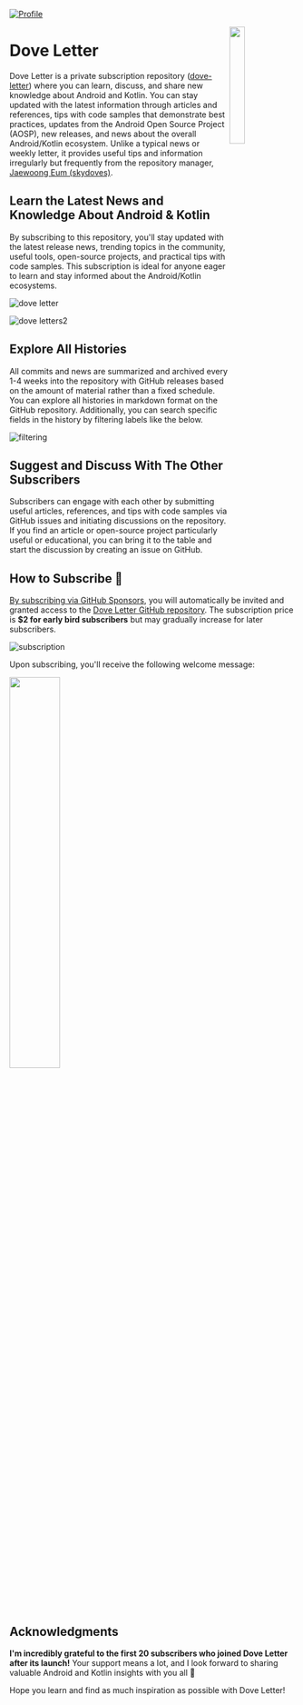 
<a href="https://github.com/sponsors/skydoves"><img alt="Profile" src="https://skydoves.github.io/badges/dove_letter.svg"/></a>

<img src="https://github.com/user-attachments/assets/1636f286-044a-461d-913e-77010704e7e3" width ="23%" align="right" />

# Dove Letter

Dove Letter is a private subscription repository ([dove-letter](https://github.com/doveletter/dove-letter)) where you can learn, discuss, and share new knowledge about Android and Kotlin. You can stay updated with the latest information through articles and references, tips with code samples that demonstrate best practices, updates from the Android Open Source Project (AOSP), new releases, and news about the overall Android/Kotlin ecosystem. Unlike a typical news or weekly letter, it provides useful tips and information irregularly but frequently from the repository manager, [Jaewoong Eum (skydoves)](https://github.com/skydoves/).

## Learn the Latest News and Knowledge About Android & Kotlin

By subscribing to this repository, you'll stay updated with the latest release news, trending topics in the community, useful tools, open-source projects, and practical tips with code samples. This subscription is ideal for anyone eager to learn and stay informed about the Android/Kotlin ecosystems.

![dove letter](https://github.com/user-attachments/assets/feccf738-d5a6-4344-8416-910d93fbfaf2)

![dove letters2](https://github.com/user-attachments/assets/0d614aad-fb25-4fa4-a29b-dd6385223998)

## Explore All Histories

All commits and news are summarized and archived every 1-4 weeks into the repository with GitHub releases based on the amount of material rather than a fixed schedule. You can explore all histories in markdown format on the GitHub repository. Additionally, you can search specific fields in the history by filtering labels like the below.

![filtering](https://github.com/user-attachments/assets/9f99277b-062a-4b23-a9e0-258fea3ec45b)

## Suggest and Discuss With The Other Subscribers

Subscribers can engage with each other by submitting useful articles, references, and tips with code samples via GitHub issues and initiating discussions on the repository. If you find an article or open-source project particularly useful or educational, you can bring it to the table and start the discussion by creating an issue on GitHub.

## How to Subscribe 💖

[By subscribing via GitHub Sponsors](https://github.com/sponsors/skydoves), you will automatically be invited and granted access to the [Dove Letter GitHub repository](https://github.com/Dove-Letter/dove-letter). The subscription price is **$2 for early bird subscribers** but may gradually increase for later subscribers.

![subscription](https://github.com/user-attachments/assets/64c121b6-f896-4be3-a676-a058cf502d82)

Upon subscribing, you'll receive the following welcome message:

<img src="https://github.com/user-attachments/assets/8cf2a894-997c-482b-9eb6-bee226cf8616" width="42%" />

## Acknowledgments

**I'm incredibly grateful to the first 20 subscribers who joined Dove Letter after its launch!** Your support means a lot, and I look forward to sharing valuable Android and Kotlin insights with you all 💙 <br>

Hope you learn and find as much inspiration as possible with Dove Letter!
